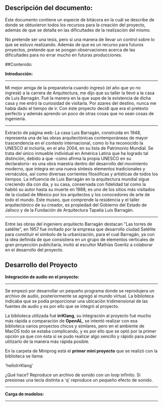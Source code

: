 Descripción del documento: 
-

Éste documento contiene un especie de bitácora en la cuál se describe de donde se obtuvieron todos los recursos para la creación del proyecto, además de que se detalla en las dificultades de la realización del mismo.

No pretende ser una tesis, pero si una manera de llevar un control sobre lo que se estuvo realizando. Además de que es un recurso para futuros proyectos, pretende que se pongan observaciones acerca de las dificultades para no errar mucho en futuras producciones.


##Contenido: 

**Introducción:**

****
Mi mejor amiga de la preparatoria cuando ingresó (el año que yo no ingresé) a la carrera de Arquitectura, me dijo que su taller la llevó a la casa de Luis Barragán. Fué la manera en la que supe de la existencia de dicha casa y me entró la curiosidad de visitarla. Por azares del destino, nunca me había dado el tiempo de ir. Con éste proyecto decidí que era el pretexto perfecto y además aprendo un poco de otras cosas que no sean cosas de ingeniería.

****
Extracto de página web:
La casa Luis Barragán, construida en 1948, representa una de las obras arquitectónicas contemporáneas de mayor trascendencia en el contexto internacional, como lo ha reconocido la UNESCO al incluirla, en el año 2004, en su lista de Patrimonio Mundial. Se trata del único inmueble individual en América Latina que ha logrado tal distinción, debido a que -como afirma la propia UNESCO en su declaratorio- es una obra maestra dentro del desarrollo del movimiento moderno, que integra en una nueva síntesis elementos tradicionales y vernáculos, así como diversas corrientes filosóficas y artísticas de todos los tiempos. La influencia de Luis Barragán en la arquitectura mundial sigue creciendo día con día, y su casa, conservada con fidelidad tal como la habitó su autor hasta su muerte en 1988, es uno de los sitios más visitados de la ciudad de México por los arquitectos y los conocedores de arte de todo el mundo. Este museo, que comprende la residencia y el taller arquitectónico de su creador, es propiedad del Gobierno del Estado de Jalisco y de la Fundación de Arquitectura Tapatía Luis Barragán.
****

Entre las obras del ingeniero arquitecto Barragán destacan "Las torres de satélite", en 1957 fue invitado por la empresa que desarrollo ciudad Satélite para constituir el símbolo de la urbanización, para el cual Barragán, ya con la idea definida de que consistiera en un grupo de elementos verticales de gran proyección publicitaria, invitó al escultor Mathías Goeritz a colaborar en el desarrollo del proyecto. 


Desarrollo del Proyecto
-



**Integración de audio en el proyecto:**

****

Se empezó por desarrollar un pequeño programa donde se reprodujera un archivo de audio, posteriormente se agregó al mundo virtual. La biblioteca indicaba que se podía proporcionar una ubicación tridimensional de las fuentes de audio y es por ello que se integró al proyecto.

La biblioteca utilizada fué **irrKlang**, su integración al proyecto fué mucho más rápida a comparación de **OpenAL**, se intentó realizar con esa biblioteca varios proyectos chicos y similares, pero en el ambiente de MacOS todo se estaba complicando, y es por ello que se optó por la primer opción ya que con ésta si se pudo realizar algo sencillo y rápido para poder utilizarlo de la manera más rápida posible.

En la carpeta de Miniprog está el **primer mini proyecto** que se realizó con la biblioteca se llama:

'helloIrrKlang' 

¿Qué hace? Reproduce un archivo de sonido con un loop infinito. Si presionas una tecla distinta a 'q' reproduce un pequeño efecto de sonido.


****

**Carga de modelos:**

****
